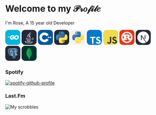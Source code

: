 <h1>Welcome to my 𝒫𝓇𝑜𝒻𝒾𝓁𝑒</h1>
<div>
<p>
I'm Rose, A 15 year old Developer
</p>
<img src="https://raw.githubusercontent.com/tandpfun/skill-icons/main/icons/GoLang.svg" width="48" height="48" />
<img src="https://raw.githubusercontent.com/tandpfun/skill-icons/main/icons/Java-Dark.svg" width="48" height="48" />
<img src="https://raw.githubusercontent.com/tandpfun/skill-icons/main/icons/CPP.svg" width="48" height="48" />
<img src="https://raw.githubusercontent.com/tandpfun/skill-icons/main/icons/Python-Dark.svg#gh-dark-mode-only" width="48" height="48" />
<img src="https://raw.githubusercontent.com/tandpfun/skill-icons/main/icons/Python-Light.svg#gh-light-mode-only" width="48" height="48" />
<img src="https://raw.githubusercontent.com/tandpfun/skill-icons/main/icons/TypeScript.svg" width="48" height="48" />
<img src="https://raw.githubusercontent.com/tandpfun/skill-icons/main/icons/JavaScript.svg" width="48" height="48" />
<img src="https://raw.githubusercontent.com/tandpfun/skill-icons/main/icons/Rust.svg" width="48" height="48" />
<img src="https://raw.githubusercontent.com/tandpfun/skill-icons/main/icons/NextJS-Dark.svg#gh-dark-mode-only" width="48" height="48" />
<img src="https://raw.githubusercontent.com/tandpfun/skill-icons/refs/heads/main/icons/PostgreSQL-Dark.svg#gh-dark-mode-only" width="48" height="48" />
  <img src="https://raw.githubusercontent.com/tandpfun/skill-icons/refs/heads/main/icons/MongoDB.svg#gh-dark-mode-only" width="48" height="48" />
</div>

<h3>Spotify</h3>

[![spotify-github-profile](https://spotify-github-profile.kittinanx.com/api/view?uid=317i3qna3qspgkdezyakpqdaggly&cover_image=true&theme=natemoo-re&show_offline=true&background_color=121212&interchange=true&bar_color=b4befe&bar_color_cover=false)](https://spotify-github-profile.kittinanx.com/api/view?uid=317i3qna3qspgkdezyakpqdaggly&redirect=true)

<h3>Last.Fm</h3>

![My scrobbles](https://lastfm-recently-played.vercel.app/api?user=allureowo)

